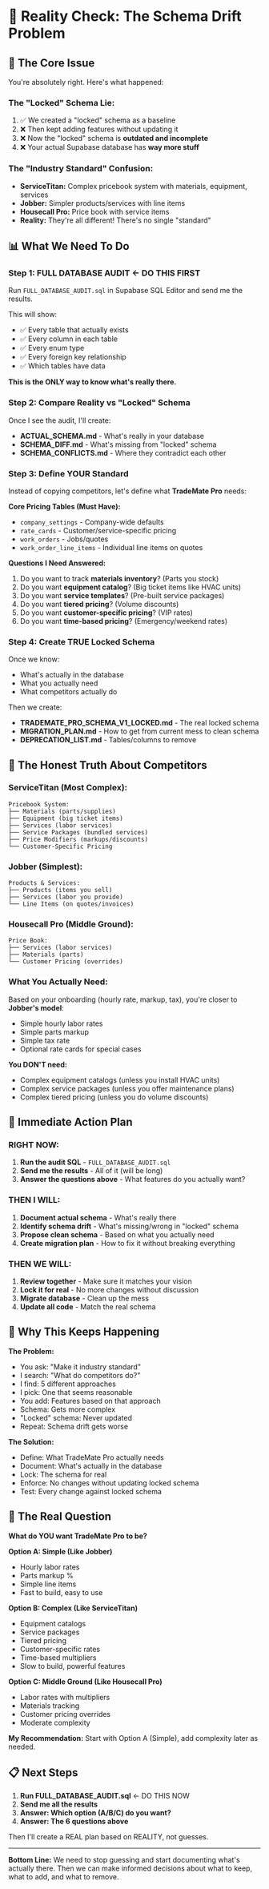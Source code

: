 # 🎯 Reality Check: The Schema Drift Problem

## 🚨 The Core Issue

You're absolutely right. Here's what happened:

### **The "Locked" Schema Lie:**
1. ✅ We created a "locked" schema as a baseline
2. ❌ Then kept adding features without updating it
3. ❌ Now the "locked" schema is **outdated and incomplete**
4. ❌ Your actual Supabase database has **way more stuff**

### **The "Industry Standard" Confusion:**
- **ServiceTitan:** Complex pricebook system with materials, equipment, services
- **Jobber:** Simpler products/services with line items
- **Housecall Pro:** Price book with service items
- **Reality:** They're all different! There's no single "standard"

## 📊 What We Need To Do

### **Step 1: FULL DATABASE AUDIT** ← **DO THIS FIRST**

Run `FULL_DATABASE_AUDIT.sql` in Supabase SQL Editor and send me the results.

This will show:
- ✅ Every table that actually exists
- ✅ Every column in each table
- ✅ Every enum type
- ✅ Every foreign key relationship
- ✅ Which tables have data

**This is the ONLY way to know what's really there.**

### **Step 2: Compare Reality vs "Locked" Schema**

Once I see the audit, I'll create:
- **ACTUAL_SCHEMA.md** - What's really in your database
- **SCHEMA_DIFF.md** - What's missing from "locked" schema
- **SCHEMA_CONFLICTS.md** - Where they contradict each other

### **Step 3: Define YOUR Standard**

Instead of copying competitors, let's define what **TradeMate Pro** needs:

**Core Pricing Tables (Must Have):**
- `company_settings` - Company-wide defaults
- `rate_cards` - Customer/service-specific pricing
- `work_orders` - Jobs/quotes
- `work_order_line_items` - Individual line items on quotes

**Questions I Need Answered:**
1. Do you want to track **materials inventory**? (Parts you stock)
2. Do you want **equipment catalog**? (Big ticket items like HVAC units)
3. Do you want **service templates**? (Pre-built service packages)
4. Do you want **tiered pricing**? (Volume discounts)
5. Do you want **customer-specific pricing**? (VIP rates)
6. Do you want **time-based pricing**? (Emergency/weekend rates)

### **Step 4: Create TRUE Locked Schema**

Once we know:
- What's actually in the database
- What you actually need
- What competitors actually do

Then we create:
- **TRADEMATE_PRO_SCHEMA_V1_LOCKED.md** - The real locked schema
- **MIGRATION_PLAN.md** - How to get from current mess to clean schema
- **DEPRECATION_LIST.md** - Tables/columns to remove

## 🎯 The Honest Truth About Competitors

### **ServiceTitan (Most Complex):**
```
Pricebook System:
├── Materials (parts/supplies)
├── Equipment (big ticket items)
├── Services (labor services)
├── Service Packages (bundled services)
├── Price Modifiers (markups/discounts)
└── Customer-Specific Pricing
```

### **Jobber (Simplest):**
```
Products & Services:
├── Products (items you sell)
├── Services (labor you provide)
└── Line Items (on quotes/invoices)
```

### **Housecall Pro (Middle Ground):**
```
Price Book:
├── Services (labor services)
├── Materials (parts)
└── Customer Pricing (overrides)
```

### **What You Actually Need:**

Based on your onboarding (hourly rate, markup, tax), you're closer to **Jobber's model**:
- Simple hourly labor rates
- Simple parts markup
- Simple tax rate
- Optional rate cards for special cases

**You DON'T need:**
- Complex equipment catalogs (unless you install HVAC units)
- Complex service packages (unless you offer maintenance plans)
- Complex tiered pricing (unless you do volume discounts)

## 🚀 Immediate Action Plan

### **RIGHT NOW:**

1. **Run the audit SQL** - `FULL_DATABASE_AUDIT.sql`
2. **Send me the results** - All of it (will be long)
3. **Answer the questions above** - What features do you actually want?

### **THEN I WILL:**

1. **Document actual schema** - What's really there
2. **Identify schema drift** - What's missing/wrong in "locked" schema
3. **Propose clean schema** - Based on what you actually need
4. **Create migration plan** - How to fix it without breaking everything

### **THEN WE WILL:**

1. **Review together** - Make sure it matches your vision
2. **Lock it for real** - No more changes without discussion
3. **Migrate database** - Clean up the mess
4. **Update all code** - Match the real schema

## 📝 Why This Keeps Happening

**The Problem:**
- You ask: "Make it industry standard"
- I search: "What do competitors do?"
- I find: 5 different approaches
- I pick: One that seems reasonable
- You add: Features based on that approach
- Schema: Gets more complex
- "Locked" schema: Never updated
- Repeat: Schema drift gets worse

**The Solution:**
- Define: What TradeMate Pro actually needs
- Document: What's actually in the database
- Lock: The schema for real
- Enforce: No changes without updating locked schema
- Test: Every change against locked schema

## 🎯 The Real Question

**What do YOU want TradeMate Pro to be?**

**Option A: Simple (Like Jobber)**
- Hourly labor rates
- Parts markup %
- Simple line items
- Fast to build, easy to use

**Option B: Complex (Like ServiceTitan)**
- Equipment catalogs
- Service packages
- Tiered pricing
- Customer-specific rates
- Time-based multipliers
- Slow to build, powerful features

**Option C: Middle Ground (Like Housecall Pro)**
- Labor rates with multipliers
- Materials tracking
- Customer pricing overrides
- Moderate complexity

**My Recommendation:** Start with Option A (Simple), add complexity later as needed.

## 📋 Next Steps

1. **Run FULL_DATABASE_AUDIT.sql** ← DO THIS NOW
2. **Send me all the results**
3. **Answer: Which option (A/B/C) do you want?**
4. **Answer: The 6 questions above**

Then I'll create a REAL plan based on REALITY, not guesses.

---

**Bottom Line:** We need to stop guessing and start documenting what's actually there. Then we can make informed decisions about what to keep, what to add, and what to remove.


